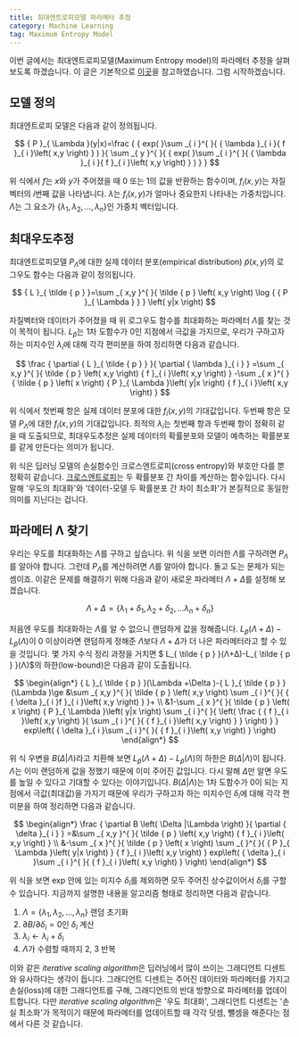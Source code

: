 ```yaml
---
title: 최대엔트로피모델 파라메터 추정
category: Machine Learning
tag: Maximum Entropy Model
---
```


이번 글에서는 최대엔트로피모델(Maximum Entropy model)의 파라메터 추정을 살펴보도록 하겠습니다. 이 글은 기본적으로 [이곳]()을 참고하였습니다. 그럼 시작하겠습니다.





## 모델 정의

최대엔트로피 모델은 다음과 같이 정의됩니다.



$$
{ P }_{ \Lambda  }(y|x)=\frac { { exp( }\sum _{ i }^{  }{ { \lambda  }_{ i }{ f }_{ i }\left( x,y \right)  } ) }{ \sum _{ y }^{  }{ { exp( }\sum _{ i }^{  }{ { \lambda  }_{ i }{ f }_{ i }\left( x,y \right)  } ) }  } 
$$



위 식에서 $f$는 $x$와 $y$가 주어졌을 때 0 또는 1의 값을 반환하는 함수이며, $f_i(x,y)$는 자질벡터의 $i$번째 값을 나타냅니다.  $λ$는 $f_i(x,y)$가 얼마나 중요한지 나타내는 가중치입니다. $Λ$는 그 요소가 $\{λ_1, λ_2,...,λ_n\}$인 가중치 벡터입니다.





## 최대우도추정

최대엔트로피모델 $P_Λ$에 대한 실제 데이터 분포(empirical distribution) $\widetilde{p}(x,y)$의 로그우도 함수는 다음과 같이 정의됩니다.



$$
{ L }_{ \tilde { p }  }=\sum _{ x,y }^{  }{ \tilde { p } \left( x,y \right) \log { { P }_{ \Lambda  } }  } \left( y|x \right)
$$



자질벡터와 데이터가 주어졌을 때 위 로그우도 함수를 최대화하는 파라메터 $Λ$를 찾는 것이 목적이 됩니다. ${ L }_{ \tilde { p }  }$는 1차 도함수가 0인 지점에서 극값을 가지므로, 우리가 구하고자 하는 미지수인 $λ_i$에 대해 각각 편미분을 하여 정리하면 다음과 같습니다.



$$
\frac { \partial { L }_{ \tilde { p }  } }{ \partial { \lambda  }_{ i } } =\sum _{ x,y }^{  }{ \tilde { p } \left( x,y \right) { f }_{ i }\left( x,y \right)  } -\sum _{ x }^{  }{ \tilde { p } \left( x \right) { P }_{ \Lambda  }\left( y|x \right) { f }_{ i }\left( x,y \right)  }
$$



위 식에서 첫번째 항은 실제 데이터 분포에 대한 $f_i(x,y)$의 기대값입니다. 두번째 항은 모델 $P_Λ$에 대한 $f_i(x,y)$의 기대값입니다. 최적의 $λ_i$는 첫번째 항과 두번째 항이 정확히 같을 때 도출되므로, 최대우도추정은 실제 데이터의 확률분포와 모델이 예측하는 확률분포를 같게 만든다는 의미가 됩니다.

위 식은 딥러닝 모델의 손실함수인 크로스엔트로피(cross entropy)와 부호만 다를 뿐 정확히 같습니다. [크로스엔트로피](https://ratsgo.github.io/deep%20learning/2017/09/24/loss/)는 두 확률분포 간 차이를 계산하는 함수입니다. 다시 말해 '우도의 최대화'와 '데이터-모델 두 확률분포 간 차이 최소화'가 본질적으로 동일한 의미를 지닌다는 겁니다.





## 파라메터 Λ 찾기

우리는 우도를 최대화하는 $Λ$를 구하고 싶습니다. 위 식을 보면 이러한 $Λ$를 구하려면 $P_Λ$를 알아야 합니다. 그런데 $P_Λ$를 계산하려면 $Λ$를 알아야 합니다. 돌고 도는 문제가 되는 셈이죠. 이같은 문제를 해결하기 위해 다음과 같이 새로운 파라메터 $Λ+Δ$를 설정해 보겠습니다. 



$$
\Lambda +\Delta =\left\{ { \lambda  }_{ 1 }+{ \delta  }_{ 1 },{ \lambda  }_{ 2 }+{ \delta  }_{ 2 },...{ \lambda  }_{ n }+{ \delta  }_{ n } \right\}
$$



처음엔 우도를 최대화하는 $Λ$를 알 수 없으니 랜덤하게 값을 정해줍니다. $L_{ \tilde { p }  }(Λ+Δ)-L_{ \tilde { p }  }(Λ)$이 0 이상이라면 랜덤하게 정해준 $Λ$보다 $Λ+Δ$가 더 나은 파라메터라고 할 수 있을 것입니다. 몇 가지 수식 정리 과정을 거치면 $ L_{ \tilde { p }  }(Λ+Δ)-L_{ \tilde { p }  }(Λ)$의 하한(low-bound)은 다음과 같이 도출됩니다.


$$
\begin{align*}
{ L }_{ \tilde { p }  }(\Lambda +\Delta )-{ L }_{ \tilde { p }  }(\Lambda )\ge &\sum _{ x,y }^{  }{ \tilde { p } \left( x,y \right) \sum _{ i }^{  }{ { { \delta  }_{ i }f }_{ i }\left( x,y \right)  }  }+ \\ &1-\sum _{ x }^{  }{ \tilde { p } \left( x \right) { P }_{ \Lambda  }\left( y|x \right) \sum _{ i }^{  }{ \left( \frac { { f }_{ i }\left( x,y \right)  }{ \sum _{ i }^{  }{ { f }_{ i }\left( x,y \right)  }  }  \right)  }  } exp\left( { \delta  }_{ i }\sum _{ i }^{  }{ { f }_{ i }\left( x,y \right)  }  \right)
\end{align*}
$$


위 식 우변을 $Β(Δ$\|$Λ)$라고 치환해 보면 $L_{ \tilde { p }  }(Λ+Δ)-L_{ \tilde { p }  }(Λ)$의 하한은 $Β(Δ$\|$Λ)$이 됩니다. $Λ$는 이미 랜덤하게 값을 정했기 때문에 이미 주어진 값입니다. 다시 말해 $Δ$만 알면 우도를 높일 수 있다고 기대할 수 있다는 이야기입니다. $Β(Δ$\|$Λ)$는 1차 도함수가 0이 되는 지점에서 극값(최대값)을 가지기 때문에 우리가 구하고자 하는 미지수인 $δ_i$에 대해 각각 편미분을 하여 정리하면 다음과 같습니다.


$$
\begin{align*}
\frac { \partial Β \left( \Delta |\Lambda  \right)  }{ \partial { \delta  }_{ i } } =&\sum _{ x,y }^{  }{ \tilde { p } \left( x,y \right) { f }_{ i }\left( x,y \right)  } \\ &-\sum _{ x }^{  }{ \tilde { p } \left( x \right) \sum _{  }^{  }{ { P }_{ \Lambda  }\left( y|x \right)  } { f }_{ i }\left( x,y \right)  } exp\left( { \delta  }_{ i }\sum _{ i }^{  }{ { f }_{ i }\left( x,y \right)  }  \right)
\end{align*}
$$


위 식을 보면 exp 안에 있는 미지수 $δ_i$를 제외하면 모두 주어진 상수값이어서 $δ_i$를 구할 수 있습니다. 지금까지 설명한 내용을 알고리즘 형태로 정리하면 다음과 같습니다.

1. $Λ=\{λ_1, λ_2,...,λ_n\}$ 랜덤 초기화
2. $∂Β/∂δ_i=0$인 $δ_i$ 계산
3. $λ_i←λ_i+δ_i$
4. $Λ$가 수렴할 때까지 2, 3 반복

이와 같은 *iterative scaling algorithm*은 딥러닝에서 많이 쓰이는 그래디언트 디센트와 유사하다는 생각이 듭니다. 그래디언트 디센트는 주어진 데이터와 파라메터를 가지고 손실(loss)에 대한 그래디언트를 구해, 그래디언트의 반대 방향으로 파라메터를 업데이트합니다. 다만 *iterative scaling algorithm*은 '우도 최대화', 그래디언트 디센트는 '손실 최소화'가 목적이기 때문에 파라메터를 업데이트할 때 각각 덧셈, 뺄셈을 해준다는 점에서 다른 것 같습니다.



